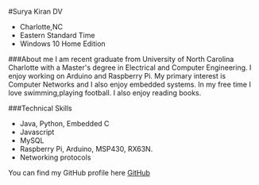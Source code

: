 #Surya Kiran DV
* Charlotte,NC
* Eastern Standard Time
* Windows 10 Home Edition

###About me
I am recent graduate from University of North Carolina Charlotte with a Master's degree in Electrical and Computer Engineering.
I enjoy working on Arduino and Raspberry Pi. My primary interest is Computer Networks and I also enjoy embedded systems.
In my free time I love swimming,playing football. I also enjoy reading books.

###Technical Skills
* Java, Python, Embedded C
* Javascript
* MySQL
* Raspberry Pi, Arduino, MSP430, RX63N.
* Networking protocols

You can find my GitHub profile here [GitHub](https://github.com/suryadv)
